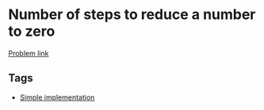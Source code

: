 # Number of steps to reduce a number to zero

[Problem link](https://leetcode.com/problems/number-of-steps-to-reduce-a-number-to-zero)

## Tags

* [Simple implementation](/README.md#Simple_implementation)

